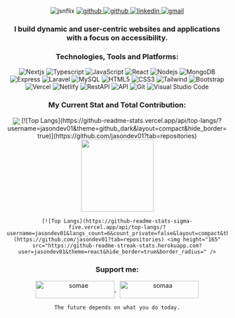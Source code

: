 <p align="center">
  <img src="https://komarev.com/ghpvc/?username=jasondev01&label=Profile%20views&color=0e75b6&style=flat" alt="jsnflix" />
  <a href="https://github.com/jasondev01">
    <img src="https://img.shields.io/github/followers/jasondev01?label=Github&style=social" alt="github">
  </a>
  <a href="https://twitter.com/intent/follow?screen_name=jsnflix&tw_p=followbutton">
    <img src="https://img.shields.io/twitter/follow/jsnflix?label=Twitter&style=social" alt="github">
  </a>  
  <a href="https://www.linkedin.com/in/webflex/"> 
    <img src="https://img.shields.io/badge/- -%232c3e50?label=LinkedIn&style=social&logo=linkedin" alt="linkedin"> 
  </a> 
  <a href="mailto:jsnrbn01@gmail.com">
    <img src="https://img.shields.io/badge/- -%232c3e50?label=Email&style=social&logo=gmail" alt="gmail">
  </a>
</p>



<h3 align="center">
  I build dynamic and user-centric websites and applications with a focus on accessibility.
</h3>
<div align="center">
  
  ### Technologies, Tools and Platforms: 
  <p align="center"> 

  ![Nextjs](https://img.shields.io/badge/nextjs-%232c3e50.svg?style=for-the-badge&logo=next.js&logoColor=white) 
  ![Typescript](https://img.shields.io/badge/typescript-%232c3e50.svg?style=for-the-badge&logo=typescript&logoColor=white) 
  ![JavaScript](https://img.shields.io/badge/-Javascript-%232c3e50?style=for-the-badge&logo=javascript&logoColor=white) 
  ![React](https://img.shields.io/badge/react-%232c3e50.svg?style=for-the-badge&logo=react&logoColor=white) 
  ![Nodejs](https://img.shields.io/badge/nodejs-%232c3e50.svg?style=for-the-badge&logo=nodejs&logoColor=white) 
  ![MongoDB](https://img.shields.io/badge/mongodb-%232c3e50.svg?style=for-the-badge&logo=mongodb&logoColor=white) 
  ![Express](https://img.shields.io/badge/express-%232c3e50.svg?style=for-the-badge&logo=express&logoColor=white) 
  ![Laravel](https://img.shields.io/badge/laravel-%232c3e50.svg?style=for-the-badge&logo=laravel&logoColor=white) 
  ![MySQL](https://img.shields.io/badge/-mySQL-%232c3e50?style=for-the-badge&logo=mysql&logoColor=white) 
  ![HTML5](https://img.shields.io/badge/-HTML5-%232c3e50?style=for-the-badge&logo=HTML5&logoColor=white) 
  ![CSS3](https://img.shields.io/badge/-CSS3-%232c3e50?style=for-the-badge&logo=CSS3&logoColor=white) 
  ![Tailwind](https://img.shields.io/badge/tailwind-%232c3e50?style=for-the-badge&logo=tailwindcss&logoColor=white) 
  ![Bootstrap](https://img.shields.io/badge/-Boostrap-%232c3e50?style=for-the-badge&logo=bootstrap&logoColor=white) 
  ![Vercel](https://img.shields.io/badge/vercel-%232c3e50.svg?style=for-the-badge&logo=vercel&logoColor=white) 
  ![Netlify](https://img.shields.io/badge/netlify-%232c3e50.svg?style=for-the-badge&logo=netlify&logoColor=white) 
  ![RestAPI](https://img.shields.io/badge/restapi-%232c3e50.svg?style=for-the-badge&logo=restapi&logoColor=white) 
  ![API](https://img.shields.io/badge/api-%232c3e50.svg?style=for-the-badge&logo=api&logoColor=white) 
  ![Git](https://img.shields.io/badge/git-%232c3e50.svg?style=for-the-badge&logo=git&logoColor=white) 
  ![Visual Studio Code](https://img.shields.io/badge/Visual%20Studio%20Code-%232c3e50.svg?style=for-the-badge&logo=visual-studio-code&logoColor=white) 
  
  </p>

  ### My Current Stat and Total Contribution: 
  <p align="center">
  <a href="https://github.com/jasondev01/github-readme-stats"><img align="center" src="https://github-readme-stats.vercel.app/api/top-langs/?username=jasondev01&theme=github_dark&layout=compact&hide_border=true" /></a>
  [![Top Langs](https://github-readme-stats.vercel.app/api/top-langs/?username=jasondev01&theme=github_dark&layout=compact&hide_border=true)](https://github.com/jasondev01?tab=repositories) <img height="165" src="https://github-readme-streak-stats.herokuapp.com?user=jasondev01&theme=react&hide_border=true&border_radius=" />
  </p>

    [![Top Langs](https://github-readme-stats-sigma-five.vercel.app/api/top-langs/?username=jasondev01&langs_count=6&count_private=false&layout=compact&theme=react&hide_border=true&bg_color=1F222E&title_color=F85D7F&icon_color=F8D866&hide=Jupyter%20Notebook,python,tsql,hack)](https://github.com/jasondev01?tab=repositories) <img height="165" src="https://github-readme-streak-stats.herokuapp.com?user=jasondev01&theme=react&hide_border=true&border_radius=" />

  
  ### Support me: 
  <p>
      <a href="https://www.buymeacoffee.com/somae">
        <img align="center" src="https://cdn.buymeacoffee.com/buttons/v2/default-yellow.png" height="40" width="180" alt="somae"  />
      </a> 
         &nbsp;
      <a href="https://ko-fi.com/somaa">
        <img align="center" src="https://cdn.ko-fi.com/cdn/kofi3.png?v=3" height="40" width="180" alt="somaa" />
      </a>
  </p>

  <p align="center">
    
  ``` The future depends on what you do today. ```
    
  </p>

</div>
